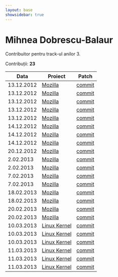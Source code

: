 ```yaml
---
layout: base
showsidebar: true
---
```


# Mihnea Dobrescu-Balaur

Contribuitor pentru track-ul anilor 3.

Contribuții: **23**

|Data |Proiect | Patch |
|-----|--------|-------|
|13.12.2012|[Mozilla][mozilla]|[commit](https://bugzilla.mozilla.org/show_bug.cgi?id=816035)|
|13.12.2012|[Mozilla][mozilla]|[commit](https://bugzilla.mozilla.org/show_bug.cgi?id=816216)|
|13.12.2012|[Mozilla][mozilla]|[commit](https://bugzilla.mozilla.org/show_bug.cgi?id=819482)|
|13.12.2012|[Mozilla][mozilla]|[commit](https://bugzilla.mozilla.org/show_bug.cgi?id=821018)|
|13.12.2012|[Mozilla][mozilla]|[commit](https://bugzilla.mozilla.org/show_bug.cgi?id=809109)|
|14.12.2012|[Mozilla][mozilla]|[commit](https://bugzilla.mozilla.org/show_bug.cgi?id=742794)|
|14.12.2012|[Mozilla][mozilla]|[commit](https://bugzilla.mozilla.org/show_bug.cgi?id=821863)|
|14.12.2012|[Mozilla][mozilla]|[commit](https://bugzilla.mozilla.org/show_bug.cgi?id=802265)|
|20.12.2012|[Mozilla][mozilla]|[commit](https://bugzilla.mozilla.org/show_bug.cgi?id=822739)|
| 2.02.2013|[Mozilla][mozilla]|[commit](https://bugzilla.mozilla.org/show_bug.cgi?id=759594)|
| 2.02.2013|[Mozilla][mozilla]|[commit](https://bugzilla.mozilla.org/show_bug.cgi?id=785146)|
| 7.02.2013|[Mozilla][mozilla]|[commit](https://bugzilla.mozilla.org/show_bug.cgi?id=819550)|
| 7.02.2013|[Mozilla][mozilla]|[commit](https://bugzilla.mozilla.org/show_bug.cgi?id=642843)|
|18.02.2013|[Mozilla][mozilla]|[commit](https://bugzilla.mozilla.org/show_bug.cgi?id=800082)|
|18.02.2013|[Mozilla][mozilla]|[commit](https://bugzilla.mozilla.org/show_bug.cgi?id=805594)|
|20.02.2013|[Mozilla][mozilla]|[commit](https://bugzilla.mozilla.org/show_bug.cgi?id=841887)|
|20.02.2013|[Mozilla][mozilla]|[commit](https://bugzilla.mozilla.org/show_bug.cgi?id=842667)|
|10.03.2013|[Linux Kernel][kernel]|[commit](https://patchwork.kernel.org/patch/2244351/)|
|10.03.2013|[Linux Kernel][kernel]|[commit](https://patchwork.kernel.org/patch/2244461/)|
|10.03.2013|[Linux Kernel][kernel]|[commit](https://patchwork.kernel.org/patch/2244551/)|
|11.03.2013|[Linux Kernel][kernel]|[commit](https://patchwork.kernel.org/patch/2247811/)|
|11.03.2013|[Linux Kernel][kernel]|[commit](https://patchwork.kernel.org/patch/2247991/)|
|11.03.2013|[Linux Kernel][kernel]|[commit](https://patchwork.kernel.org/patch/2248011/)|

[mozilla]: https://wiki.mozilla.org/Main_Page "Mozilla Project"
[kernel]: http://www.kernel.org "Linux kernel"
